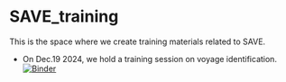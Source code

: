 # SAVE_training
This is the space where we create training materials related to SAVE. 
* On Dec.19 2024, we hold a training session on voyage identification.
[![Binder](https://mybinder.org/badge_logo.svg)](https://mybinder.org/v2/gh/XiaoliMao-ICCT/SAVE_training.git/HEAD)
